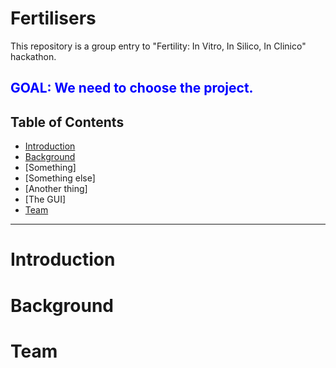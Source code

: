 # Fertilisers
This repository is a group entry to "Fertility: In Vitro, In Silico, In Clinico" hackathon.


## <span style="color:blue">GOAL: We need to choose the project.</span>

## Table of Contents

- [Introduction](#introduction)
- [Background](#background)
- [Something]
- [Something else]
- [Another thing]
- [The GUI]
- [Team](#team)

---
# Introduction

# Background

# Team
